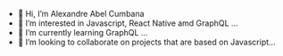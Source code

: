 - 👋 Hi, I’m Alexandre Abel Cumbana
- 👀 I’m interested in Javascript, React Native amd GraphQL ...
- 🌱 I’m currently learning GraphQL ...
- 💞️ I’m looking to collaborate on projects that are based on Javascript...

<!---
rurushn/rurushn is a ✨ special ✨ repository because its `README.md` (this file) appears on your GitHub profile.
You can click the Preview link to take a look at your changes.
--->
